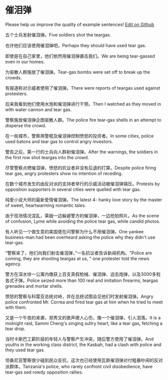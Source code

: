 # 催泪弹

Please help us improve the quality of example sentences! [Edit on Github](https://github.com/jiyushe/jiyu-example-sentence-source/blob/main/chinese/cuileidan.md)

<p><span class="chinese">五个士兵发射催泪弹。</span><span class="english">Five soldiers shot the teargas.</span></p>

<p><span class="chinese">也许他们应该使用催泪弹吧。</span><span class="english">Perhaps they should have used tear gas.</span></p>

<p><span class="chinese">即使是在自己家里，他们依然用催泪弹袭击我们。</span><span class="english">We are being tear-gassed even in our homes.</span></p>

<p><span class="chinese">为驱散人群施放了催泪弹。</span><span class="english">Tear-gas bombs were set off to break up the crowds.</span></p>

<p><span class="chinese">有报道称对示威者使用了催泪弹。</span><span class="english">There were reports of teargas used against protesters.</span></p>

<p><span class="chinese">后来我看到他们使用水炮和催泪弹进行干预。</span><span class="english">Then I watched as they moved in with water cannon and tear gas.</span></p>

<p><span class="chinese">警察施放催泪弹企图驱散人群。</span><span class="english">The police fire tear-gas shells in an attempt to disperse the crowd.</span></p>

<p><span class="chinese">在一些城市，警察用警棍及催泪弹控制愤怒的投资者。</span><span class="english">In some cities, police used batons and tear gas to control angry investors.</span></p>

<p><span class="chinese">警告之后，第一行的士兵向人群射催泪弹。</span><span class="english">After the warnings, the soldiers in the first row shot teargas into the crowd.</span></p>

<p><span class="chinese">尽管警察点燃催泪弹，愤怒的抗议者并没有后退的打算。</span><span class="english">Despite police firing tear gas, angry protesters show no intention of receding.</span></p>

<p><span class="chinese">在数个城市发生的由反对派的支持者举行的示威活动被催泪弹镇压。</span><span class="english">Protests by opposition supporters in several cities were quelled with tear gas.</span></p>

<p><span class="chinese">纯爱小说大师的最新爱情催泪弹。</span><span class="english">The latest 4- hanky love story by the master of sweet, heartwarming romantic tales.</span></p>

<p><span class="chinese">由于现场情况混乱，莱姆一边躲避警方的催泪弹，一边抢拍照片。</span><span class="english">As the scene of confusion, Lyme while avoiding the police tear gas, while candid photos.</span></p>

<p><span class="chinese">有人听见一个做生意的美国佬在问警察为什么不用催泪弹。</span><span class="english">One yankee business-man had been overheard asking the police why they didn't use tear-gas.</span></p>

<p><span class="chinese">“警察来了，他们向我们射击催泪弹，”一名抗议者告诉新闻机构。</span><span class="english">"Police are coming, they are shooting teargas at us, " one protester told the news agency.</span></p>

<p><span class="chinese">警方在深水埗一公寓内缴获上百支真假枪械、催泪弹、迫击炮弹，以及3000多粒各式子弹。</span><span class="english">Police seized more than 100 real and imitation firearms, teargas grenades and mortar shells.</span></p>

<p><span class="chinese">愤怒的警察与科雷亚总统对峙，并在总统试图会见他们时发射催泪弹。</span><span class="english">Angry police confronted Mr. Correa and fired tear gas at him when he tried to meet with them.</span></p>

<p><span class="chinese">又是一个午夜的来袭，郑秀文的歌声撩人心伤，像一个催泪弹，引人泪落。</span><span class="english">It is a midnight raid, Sammi Cheng's singing sultry heart, like a tear gas, fetching a tear drop.</span></p>

<p><span class="chinese">当时卡斯巴工薪阶层的年轻人与警察产生冲突，随后警方使用了催泪弹。</span><span class="english">And youths in the working class district, the Kasbah, had a clash with police and they used tear gas.</span></p>

<p><span class="chinese">坦桑尼亚警察很少碰到民众反抗，这次也已经使用瓦斯催泪弹对付粗暴吵闹的反对派群体。</span><span class="english">Tanzania's police, who rarely confront civil disobedience, have tear-gas sed rowdy opposition rallies.</span></p>

